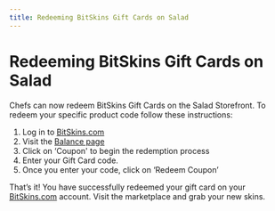 ```yaml
---
title: Redeeming BitSkins Gift Cards on Salad
---
```


# Redeeming BitSkins Gift Cards on Salad

Chefs can now redeem BitSkins Gift Cards on the Salad Storefront. To redeem your specific product code follow these
instructions:

1. Log in to [BitSkins.com](http://bitskins.com)
2. Visit the [Balance page](http://bitskins.com/wallet)
3. Click on ‘Coupon' to begin the redemption process
4. Enter your Gift Card code.
5. Once you enter your code, click on ‘Redeem Coupon’

That’s it! You have successfully redeemed your gift card on your [BitSkins.com](http://bitskins.com) account. Visit the
marketplace and grab your new skins.
